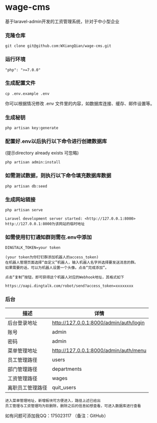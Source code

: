 # wage-cms  
基于laravel-admin开发的工资管理系统，针对于中小型企业

### 克隆仓库
```
git clone git@github.com:WXiangQian/wage-cms.git
```

### 运行环境
```
"php": ">=7.0.0"
```

### 生成配置文件
```
cp .env.example .env
```
你可以根据情况修改 .env 文件里的内容，如数据库连接、缓存、邮件设置等。

### 生成秘钥
```
php artisan key:generate
```

### 配置好.env以后执行以下命令进行创建数据库
(提示directory already exists 可忽略)

```
php artisan admin:install
```

### 如需测试数据，则执行以下命令填充数据库数据

```
php artisan db:seed
```

### 生成网站链接
```
php artisan serve

Laravel development server started: <http://127.0.0.1:8000>
http://127.0.0.1:8000为该网站的临时地址
```

### 如需使用钉钉通知群则需在.env中添加
```
DINGTALK_TOKEN=your token
```
```
(your token为你钉钉群添加机器人的access_token)
在机器人管理页面选择“自定义”机器人，输入机器人名字并选择要发送消息的群。
如果需要的话，可以为机器人设置一个头像。点击“完成添加”。

点击“复制”按钮，即可获得这个机器人对应的Webhook地址，其格式如下

https://oapi.dingtalk.com/robot/send?access_token=xxxxxxxx
```

### 后台

描述 | 详情
--- |---
后台登录地址 | http://127.0.0.1:8000/admin/auth/login
账号 | admin
密码 | admin
菜单管理地址 | http://127.0.0.1:8000/admin/auth/menu
员工管理路径 | users
部门管理路径 | departments
工资管理路径 | wages
离职员工管理路径 | quit_users

```
进入菜单管理地址，新增板块可方便进入，路径上述已给出
员工管理与工资管理均为软删除，删除之后的信息如想查看，可进入数据库进行查看
```


如有问题可添加我QQ：175023117
（备注：GitHub）

